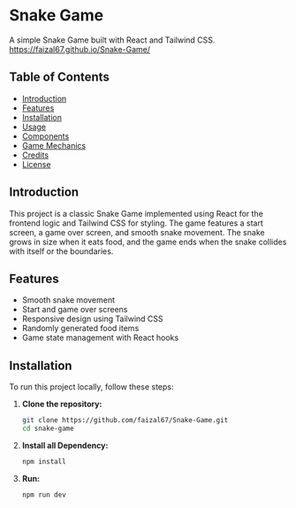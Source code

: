 # Snake Game

A simple Snake Game built with React and Tailwind CSS.
https://faizal67.github.io/Snake-Game/

## Table of Contents

- [Introduction](#introduction)
- [Features](#features)
- [Installation](#installation)
- [Usage](#usage)
- [Components](#components)
- [Game Mechanics](#game-mechanics)
- [Credits](#credits)
- [License](#license)

## Introduction

This project is a classic Snake Game implemented using React for the frontend logic and Tailwind CSS for styling. The game features a start screen, a game over screen, and smooth snake movement. The snake grows in size when it eats food, and the game ends when the snake collides with itself or the boundaries.

## Features

- Smooth snake movement
- Start and game over screens
- Responsive design using Tailwind CSS
- Randomly generated food items
- Game state management with React hooks

## Installation

To run this project locally, follow these steps:

1. **Clone the repository:**
   ```bash
   git clone https://github.com/faizal67/Snake-Game.git
   cd snake-game

2. **Install all Dependency:**
   ```bash
   npm install

3. **Run:**
   ```bash
   npm run dev
